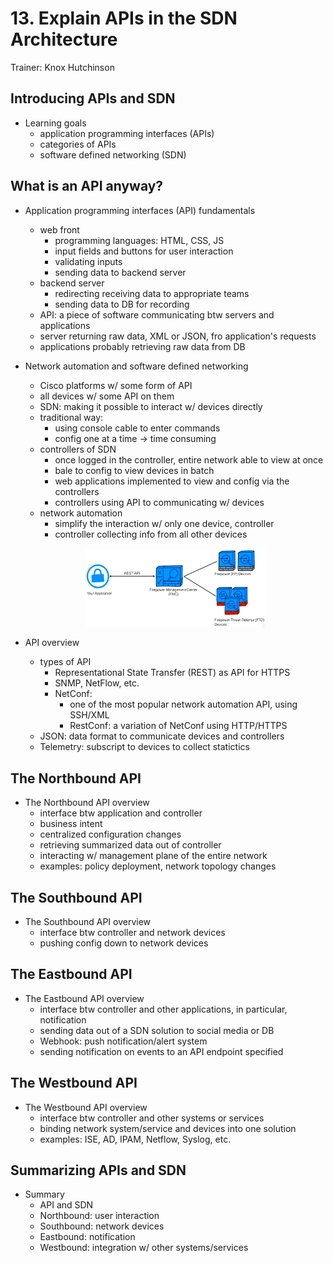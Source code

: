 # 13. Explain APIs in the SDN Architecture

Trainer: Knox Hutchinson


## Introducing APIs and SDN

- Learning goals
  - application programming interfaces (APIs)
  - categories of APIs
  - software defined networking (SDN)


## What is an API anyway?

- Application programming interfaces (API) fundamentals
  - web front
    - programming languages: HTML, CSS, JS
    - input fields and buttons for user interaction
    - validating inputs
    - sending data to backend server
  - backend server
    - redirecting receiving data to appropriate teams
    - sending data to DB for recording
  - API: a piece of software communicating btw servers and applications
  - server returning raw data, XML or JSON, fro application's requests
  - applications probably retrieving raw data from DB


- Network automation and software defined networking
  - Cisco platforms w/ some form of API
  - all devices w/ some API on them
  - SDN: making it possible to interact w/ devices directly
  - traditional way:
    - using console cable to enter commands
    - config one at a time $\to$ time consuming
  - controllers of SDN
    - once logged in the controller, entire network able to view at once
    - bale to config to view devices in batch
    - web applications implemented to view and config via the controllers
    - controllers using API to communicating w/ devices
  - network automation
    - simplify the interaction w/ only one device, controller
    - controller collecting info from all other devices

  <figure style="margin: 0.5em; display: flex; justify-content: center; align-items: center;">
    <img style="margin: 0.1em; padding-top: 0.5em; width: 30vw;"
      onclick= "window.open('page')"
      src    = "img/13-netAutoSDN.png"
      alt    = "Example network architecture for Network Automation and SDN"
      title  = "Example network architecture for Network Automation and SDN"
    />
  </figure>


- API overview
  - types of API
    - Representational State Transfer (REST) as API for HTTPS
    - SNMP, NetFlow, etc.
    - NetConf:
      - one of the most popular network automation API, using SSH/XML
      - RestConf: a variation of NetConf using HTTP/HTTPS
  - JSON: data format to communicate devices and controllers
  - Telemetry: subscript to devices to collect statictics


## The Northbound API

- The Northbound API overview
  - interface btw application and controller
  - business intent
  - centralized configuration changes
  - retrieving summarized data out of controller
  - interacting w/ management plane of the entire network
  - examples: policy deployment, network topology changes


## The Southbound API

- The Southbound API overview
  - interface btw controller and network devices
  - pushing config down to network devices


## The Eastbound API

- The Eastbound API overview
  - interface btw controller and other applications, in particular, notification
  - sending data out of a SDN solution to social media or DB
  - Webhook: push notification/alert system
  - sending notification on events to an API endpoint specified


## The Westbound API

- The Westbound API overview
  - interface btw controller and other systems or services
  - binding network system/service and devices into one solution
  - examples: ISE, AD, IPAM, Netflow, Syslog, etc.


## Summarizing APIs and SDN

- Summary
  - API and SDN
  - Northbound: user interaction
  - Southbound: network devices
  - Eastbound: notification
  - Westbound: integration w/ other systems/services





